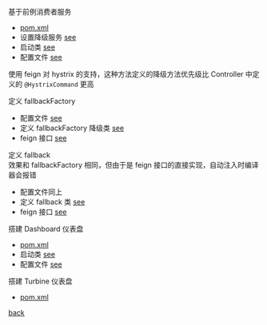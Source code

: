 基于前例消费者服务  
- [pom.xml](2/1.md)  
- 设置降级服务 [see](2/2.md)  
- 启动类 [see](2/3.md)  
- 配置文件 [see](2/7.md)  

使用 feign 对 hystrix 的支持，这种方法定义的降级方法优先级比 Controller 中定义的 `@HystrixCommand` 更高  

定义 fallbackFactory  
- 配置文件 [see](2/4.md)  
- 定义 fallbackFactory 降级类 [see](2/5.md)  
- feign 接口 [see](2/6.md)  

定义 fallback  
效果和 fallbackFactory 相同，但由于是 feign 接口的直接实现，自动注入时编译器会报错  
- 配置文件同上  
- 定义 fallback 类 [see](2/8.md)  
- feign 接口 [see](2/9.md)  

搭建 Dashboard 仪表盘  
- [pom.xml](2/10.md)  
- 启动类 [see](2/11.md)  
- 配置文件 [see](2/12.md)  

搭建 Turbine 仪表盘  
- [pom.xml](2/13.md)  

[back](../4.md)  